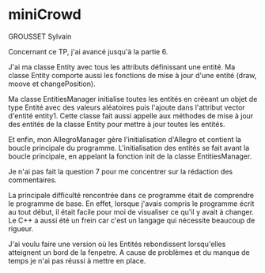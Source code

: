 # miniCrowd
GROUSSET Sylvain

Concernant ce TP, j'ai avancé jusqu'à la partie 6.

J'ai ma classe Entity avec tous les attributs définissant une entité.
Ma classe Entity comporte aussi les fonctions de mise à jour d'une entité (draw, moove et changePosition).

Ma classe EntitiesManager initialise toutes les entités en créeant un objet de type Entité avec des valeurs aléatoires puis l'ajoute dans l'attribut vector d'entité entity1.
Cette classe fait aussi appelle aux méthodes de mise à jour des entités de la classe Entity pour mettre à jour toutes les entités.

Et enfin, mon AllegroManager gère l'initialisation d'Allegro et contient la boucle principale du programme.
L'initialisation des entités se fait avant la boucle principale, en appelant la fonction init de la classe EntitiesManager.

Je n'ai pas fait la question 7 pour me concentrer sur la rédaction des commentaires.

La principale difficulté rencontrée dans ce programme était de comprendre le programme de base. En effet, lorsque j'avais compris le programme écrit au tout début, il était facile pour moi de visualiser ce qu'il y avait à changer.
Le C++ a aussi été un frein car c'est un langage qui nécessite beaucoup de rigueur.

J'ai voulu faire une version où les Entités rebondissent lorsqu'elles atteignent un bord de la fenpetre. A cause de problèmes et du manque de temps je n'ai pas réussi à mettre en place.



